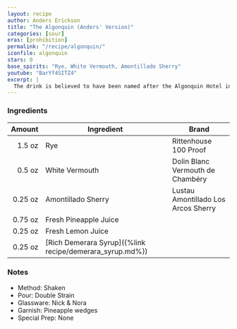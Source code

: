 ```yaml
---
layout: recipe
author: Anders Erickson
title: "The Algonquin (Anders' Version)"
categories: [sour]
eras: [prohibition]
permalink: "/recipe/algonquin/"
iconfile: algonquin
stars: 0
base_spirits: "Rye, White Vermouth, Amontillado Sherry"
youtube: "BarYf4SITZ4"
excerpt: |
  The drink is believed to have been named after the Algonquin Hotel in Midtown Manhattan, where it was likely first created. The hotel grew famous for many of its patrons, particularly those of the Algonquin Round Table, an informal social club of writers, critics, actors and other cultural luminaries of the era, including Dorothy Parker, Harpo Marx, Blyth Daly, George S. Kaufman, Franklin Pierce Adams, and many others. Ironically, the group peaked during the years marked by Prohibition, of which the Algonquin Hotel’s owner, Frank Case, was a vocal supporter—Case prohibited alcohol service at the hotel in 1917, three years prior to it being outlawed.
---
```


### Ingredients

|  Amount | Ingredient                                               | Brand                               |
| ------: | -------------------------------------------------------- | ----------------------------------- |
|  1.5 oz | Rye                                                      | Rittenhouse 100 Proof               |
|  0.5 oz | White Vermouth                                           | Dolin Blanc Vermouth de Chambéry    |
| 0.25 oz | Amontillado Sherry                                       | Lustau Amontillado Los Arcos Sherry |
| 0.75 oz | Fresh Pineapple Juice                                    |
| 0.25 oz | Fresh Lemon Juice                                        |
| 0.25 oz | [Rich Demerara Syrup]({%link recipe/demerara_syrup.md%}) |

### Notes

- Method: Shaken
- Pour: Double Strain
- Glassware: Nick & Nora
- Garnish: Pineapple wedges
- Special Prep: None
